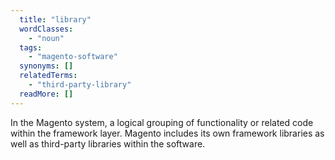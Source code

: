 ```yaml
---
  title: "library"
  wordClasses:
    - "noun"
  tags:
    - "magento-software"
  synonyms: []
  relatedTerms:
    - "third-party-library"
  readMore: []
---
```

In the Magento system, a logical grouping of functionality or related code within the framework layer. Magento includes its own framework libraries as well as third-party libraries within the software.
